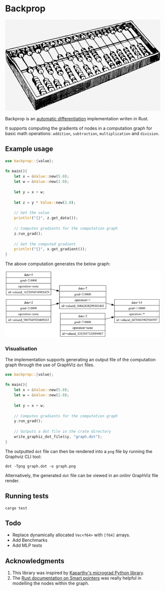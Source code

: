 # Backprop

![Abacus illustration](docs/illustration.png)

Backprop is an [automatic differentiation](https://en.wikipedia.org/wiki/Automatic_differentiation) implementation writen in Rust. 

It supports computing the gradients of nodes in a computation graph for basic math operations: `addition`, `subtraction`, `multiplication` and `division`.

## Example usage 

```rust
use backprop::{value};

fn main(){
    let x = &Value::new(5.0);
    let w = &Value::new(2.0);

    let y = x + w;

    let z = y * Value::new(2.0);

    // Get the value
    println!("{}", z.get_data());

    // Computes gradients for the computation graph
    z.run_grad();

    // Get the computed gradient
    println!("{}", x.get_gradient());
}
```

The above computation generates the below graph:

![Computation Graph](docs/computation_graph.png)

### Visualisation

The implementation supports generating an output file of the computation graph through the use of GraphViz `dot` files.

```rust
use backprop::{value};

fn main(){
    let x = &Value::new(5.0);
    let w = &Value::new(2.0);

    let y = x + w;
    
    // Computes gradients for the computation graph
    y.run_grad();

    // Outputs a dot file in the crate directory
    write_graphiz_dot_file(&y, "graph.dot");
}
```

The outputted `dot` file can then be rendered into a `png` file by running the Graphviz CLI tool:

```
dot -Tpng graph.dot -o graph.png
```

Alternatively, the generated `dot` file can be viewed in an onlinr GraphViz file render.

## Running tests

```shell
cargo test
```

## Todo

* Replace dynamically allocated `Vec<f64>` with `[f64]` arrays.
* Add Benchmarks
* Add MLP tests

## Acknowledgments

1. This library was inspired by [Kaparthy's micrograd Python library](https://github.com/karpathy/micrograd).
2. The [Rust documentation on Smart pointers](https://doc.rust-lang.org/book/ch15-00-smart-pointers.html) was really helpful in modelling the nodes within the graph.